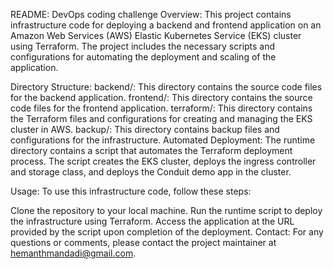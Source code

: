 README: DevOps coding challenge
Overview:
This project contains infrastructure code for deploying a backend and frontend application on an Amazon Web Services (AWS) Elastic Kubernetes Service (EKS) cluster using Terraform. The project includes the necessary scripts and configurations for automating the deployment and scaling of the application.

Directory Structure:
backend/: This directory contains the source code files for the backend application.
frontend/: This directory contains the source code files for the frontend application.
terraform/: This directory contains the Terraform files and configurations for creating and managing the EKS cluster in AWS.
backup/: This directory contains backup files and configurations for the infrastructure.
Automated Deployment:
The runtime directory contains a script that automates the Terraform deployment process. The script creates the EKS cluster, deploys the ingress controller and storage class, and deploys the Conduit demo app in the cluster.

Usage:
To use this infrastructure code, follow these steps:

Clone the repository to your local machine.
Run the runtime script to deploy the infrastructure using Terraform.
Access the application at the URL provided by the script upon completion of the deployment.
Contact:
For any questions or comments, please contact the project maintainer at hemanthmandadi@gmail.com.
